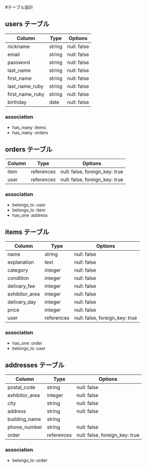 #テーブル設計

## users テーブル

| Column          | Type   | Options     |
| --------------- | ------ | ----------- |
| nickname        | string | null: false |
| email           | string | null: false |
| password        | string | null: false |
| last_name       | string | null: false |
| first_name      | string | null: false |
| last_name_ruby  | string | null: false |
| first_name_ruby | string | null: false |
| birthday        | date   | null: false |

### association
- has_many :items
- has_many :orders

## orders テーブル
| Column | Type        | Options                        |
| ------ | ----------- | ------------------------------ |
| item   | references  | null: false, foreign_key: true |
| user   | references  | null: false, foreign_key: true |

### association
- belongs_to :user
- belongs_to :item
- has_one :address

## items テーブル
| Column         | Type       | Options                        |
| -------------- | ---------- | ------------------------------ |
| name           | string     | null: false                    |
| explanation    | text       | null: false                    |
| category       | integer    | null: false                    |
| condition      | integer    | null: false                    |
| delivary_fee   | integer    | null: false                    |
| exhibitor_area | integer    | null: false                    |
| delivary_day   | integer    | null: false                    |
| price          | integer    | null: false                    |
| user           | references | null: false, foreign_key: true |

### association
- has_one :order
- belongs_to :user


## addresses テーブル
| Column          | Type       | Options                        |
| --------------- | -----------| ------------------------------ |
| postal_code     | string     | null: false                    |
| exhibitor_area  | integer    | null: false                    |
| city            | string     | null: false                    |
| address         | string     | null: false                    |
| building_name   | string     |                                |
| phone_number    | string     | null: false                    |
| order           | references | null: false, foreign_key: true |

### association
- belongs_to :order
